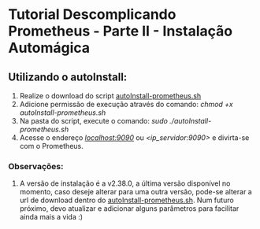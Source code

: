 # Tutorial Descomplicando Prometheus - Parte II - Instalação Automágica
## Utilizando o autoInstall:
 	
1. Realize o download do script [autoInstall-prometheus.sh](https://github.com/dilons/DescomplicandoPrometheus/blob/main/tutorial/autoInstall-prometheus.sh)
2. Adicione permissão de execução através do comando: _chmod +x autoInstall-prometheus.sh_
3. Na pasta do script, execute o comando: _sudo ./autoInstall-prometheus.sh_
4. Acesse o endereço _<localhost:9090>_ ou _<ip_servidor:9090>_ e divirta-se com o Prometheus.

### Observações: 
1. A versão de instalação é a v2.38.0, a última versão disponível no momento, caso deseje alterar para uma outra versão, pode-se alterar a url de download dentro do [autoInstall-prometheus.sh](https://github.com/dilons/DescomplicandoPrometheus/blob/main/tutorial/autoInstall-prometheus.sh). Num futuro próximo, devo atualizar e adicionar alguns parâmetros para facilitar ainda mais a vida :)